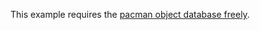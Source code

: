 This example requires the [pacman object database freely](https://github.com/pacman-project/pacman-object-database).